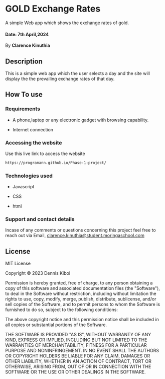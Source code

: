 # GOLD Exchange Rates
A simple Web app which shows the exchange rates of gold.

#### Date: 7th April,2024

By **Clarence Kinuthia**

## Description

This is a simple web app which the user selects a day and the site will display the the prevailing exchange rates of that day.

## How To use

### Requirements
* A phone,laptop or any electronic gadget with browsing capability.

* Internet connection

### Accessing the website

Use this live link to access the website
```bash 
https://programann.github.io/Phase-1-project/
```
### Technologies used

* Javascript

* CSS

* html

### Support and contact details

Incase of any comments or questions concerning this project feel free to reach out via Email, <clarence.kinuthia@student.moringaschool.com>

## License

MIT License

Copyright &copy; 2023 Dennis Kiboi

Permission is hereby granted, free of charge, to any person obtaining a copy of this software and associated documentation files (the "Software"), to deal in the Software without restriction, including without limitation the rights to use, copy, modify, merge, publish, distribute, sublicense, and/or sell copies of the Software, and to permit persons to whom the Software is furnished to do so, subject to the following conditions:

The above copyright notice and this permission notice shall be included in all copies or substantial portions of the Software.

THE SOFTWARE IS PROVIDED "AS IS", WITHOUT WARRANTY OF ANY KIND, EXPRESS OR IMPLIED, INCLUDING BUT NOT LIMITED TO THE WARRANTIES OF MERCHANTABILITY, FITNESS FOR A PARTICULAR PURPOSE AND NONINFRINGEMENT. IN NO EVENT SHALL THE AUTHORS OR COPYRIGHT HOLDERS BE LIABLE FOR ANY CLAIM, DAMAGES OR OTHER LIABILITY, WHETHER IN AN ACTION OF CONTRACT, TORT OR OTHERWISE, ARISING FROM, OUT OF OR IN CONNECTION WITH THE SOFTWARE OR THE USE OR OTHER DEALINGS IN THE SOFTWARE.

